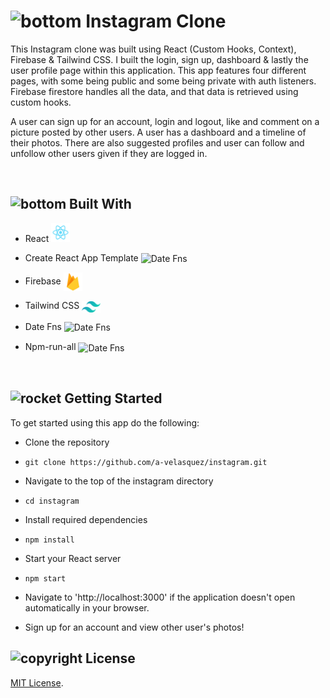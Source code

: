 # <img alt="bottom" width="30px" src="https://www.emoji.com/wp-content/uploads/filebase/thumbnails/icons/emoji-icon-glossy-07-16-objects-other-object-framed-picture-variant-gold-frame-72dpi-forPersonalUseOnly.png" /> **Instagram Clone**

This Instagram clone was built using React (Custom Hooks, Context), Firebase &
Tailwind CSS. I built the login, sign up, dashboard & lastly the user profile
page within this application. This app features four different pages, with some
being public and some being private with auth listeners. Firebase firestore
handles all the data, and that data is retrieved using custom hooks.

A user can sign up for an account, login and logout, like and comment on a
picture posted by other users. A user has a dashboard and a timeline of their
photos. There are also suggested profiles and user can follow and unfollow other
users given if they are logged in.

</br>

## <img alt="bottom" width="30px" src="https://www.emoji.com/wp-content/uploads/filebase/thumbnails/icons/emoji-icon-glossy-00-00-objects-tool-hammer-and-wrench-72dpi-forPersonalUseOnly.png" /> **Built With**


- React
  <img alt="bottom" width="30px" src="https://raw.githubusercontent.com/github/explore/80688e429a7d4ef2fca1e82350fe8e3517d3494d/topics/react/react.png" />

- Create React App Template
  <img align="center" alt="Date Fns" width="25px" src="https://create-react-app.dev/img/logo.svg" />

- Firebase
  <img align="center" alt="Firebase" width="30px" src="https://raw.githubusercontent.com/github/explore/80688e429a7d4ef2fca1e82350fe8e3517d3494d/topics/firebase/firebase.png" />

- Tailwind CSS
  <img align="center" alt="Tailwind" width="30px" src="https://github.com/aniftyco/awesome-tailwindcss/raw/master/assets/logo.svg" />

- Date Fns
  <img align="center" alt="Date Fns" width="20px" src="https://blog.date-fns.org/assets/AQADAgATv-m3DgAEY7fnu_zD8_GSRQMAAQI" />

- Npm-run-all
  <img align="center" alt="Date Fns" width="20px" src="https://seeklogo.com/images/N/npm-logo-01B8642EDD-seeklogo.com.png" />

</br>

## <image align="bottom" alt="rocket" src="https://www.emoji.com/wp-content/uploads/filebase/thumbnails/icons/emoji-icon-glossy-05-07-travel-places-transport-air-rocket-72dpi-forPersonalUseOnly.png" width="40px"/> **Getting Started**


To get started using this app do the following:

- Clone the repository

- ```git clone https://github.com/a-velasquez/instagram.git```

- Navigate to the top of the instagram directory

- ```cd instagram```

- Install required dependencies
- ```npm install```

- Start your React server
- ```npm start```
- Navigate to 'http://localhost:3000' if the application doesn't open
  automatically in your browser.
- Sign up for an account and view other user's photos!

## <image align="bottom" alt="copyright" src="https://www.emoji.com/wp-content/uploads/filebase/thumbnails/icons/emoji-icon-glossy-08-06-symbols-other-symbol-copyright-72dpi-forPersonalUseOnly.png" width="25px"/> **License**


[MIT License](https://opensource.org/licenses/MIT).
